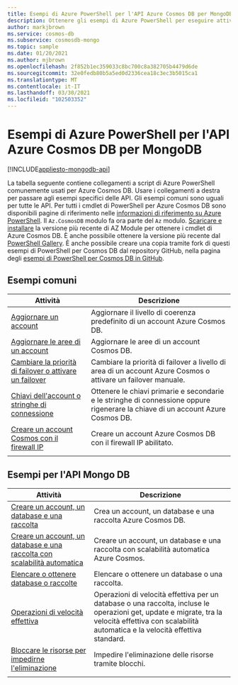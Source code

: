 ```yaml
---
title: Esempi di Azure PowerShell per l'API Azure Cosmos DB per MongoDB
description: Ottenere gli esempi di Azure PowerShell per eseguire attività comuni nell'API Azure Cosmos DB per MongoDB
author: markjbrown
ms.service: cosmos-db
ms.subservice: cosmosdb-mongo
ms.topic: sample
ms.date: 01/20/2021
ms.author: mjbrown
ms.openlocfilehash: 2f852b1ec359033c8bc700c8a382705b4479d6de
ms.sourcegitcommit: 32e0fedb80b5a5ed0d2336cea18c3ec3b5015ca1
ms.translationtype: MT
ms.contentlocale: it-IT
ms.lasthandoff: 03/30/2021
ms.locfileid: "102503352"
---
```

# <a name="azure-powershell-samples-for-azure-cosmos-db-api-for-mongodb"></a>Esempi di Azure PowerShell per l'API Azure Cosmos DB per MongoDB
[!INCLUDE[appliesto-mongodb-api](includes/appliesto-mongodb-api.md)]

La tabella seguente contiene collegamenti a script di Azure PowerShell comunemente usati per Azure Cosmos DB. Usare i collegamenti a destra per passare agli esempi specifici delle API. Gli esempi comuni sono uguali per tutte le API. Per tutti i cmdlet di PowerShell per Azure Cosmos DB sono disponibili pagine di riferimento nelle [informazioni di riferimento su Azure PowerShell](/powershell/module/az.cosmosdb). Il `Az.CosmosDB` modulo fa ora parte del `Az` modulo. [Scaricare e installare](/powershell/azure/install-az-ps) la versione più recente di AZ Module per ottenere i cmdlet di Azure Cosmos DB. È anche possibile ottenere la versione più recente dal [PowerShell Gallery](https://www.powershellgallery.com/packages/Az/5.4.0). È anche possibile creare una copia tramite fork di questi esempi di PowerShell per Cosmos DB dal repository GitHub, nella pagina degli [esempi di PowerShell per Cosmos DB in GitHub](https://github.com/Azure/azure-docs-powershell-samples/tree/master/cosmosdb).

## <a name="common-samples"></a>Esempi comuni

|Attività | Descrizione |
|---|---|
|[Aggiornare un account](scripts/powershell/common/account-update.md?toc=%2fpowershell%2fmodule%2ftoc.json)| Aggiornare il livello di coerenza predefinito di un account Azure Cosmos DB. |
|[Aggiornare le aree di un account](scripts/powershell/common/update-region.md?toc=%2fpowershell%2fmodule%2ftoc.json)| Aggiornare le aree di un account Cosmos DB. |
|[Cambiare la priorità di failover o attivare un failover](scripts/powershell/common/failover-priority-update.md?toc=%2fpowershell%2fmodule%2ftoc.json)| Cambiare la priorità di failover a livello di area di un account Azure Cosmos o attivare un failover manuale. |
|[Chiavi dell'account o stringhe di connessione](scripts/powershell/common/keys-connection-strings.md?toc=%2fpowershell%2fmodule%2ftoc.json)| Ottenere le chiavi primarie e secondarie e le stringhe di connessione oppure rigenerare la chiave di un account Azure Cosmos DB. |
|[Creare un account Cosmos con il firewall IP](scripts/powershell/common/firewall-create.md?toc=%2fpowershell%2fmodule%2ftoc.json)| Creare un account Azure Cosmos DB con il firewall IP abilitato. |
|||

## <a name="mongo-db-api-samples"></a>Esempi per l'API Mongo DB

|Attività | Descrizione |
|---|---|
|[Creare un account, un database e una raccolta](scripts/powershell/mongodb/create.md?toc=%2fpowershell%2fmodule%2ftoc.json)| Crea un account, un database e una raccolta Azure Cosmos DB. |
|[Creare un account, un database e una raccolta con scalabilità automatica](scripts/powershell/mongodb/autoscale.md?toc=%2fpowershell%2fmodule%2ftoc.json)| Creare un account, un database e una raccolta con scalabilità automatica Azure Cosmos. |
|[Elencare o ottenere database o raccolte](scripts/powershell/mongodb/list-get.md?toc=%2fpowershell%2fmodule%2ftoc.json)| Elencare o ottenere un database o una raccolta. |
|[Operazioni di velocità effettiva](scripts/powershell/mongodb/throughput.md?toc=%2fpowershell%2fmodule%2ftoc.json)| Operazioni di velocità effettiva per un database o una raccolta, incluse le operazioni get, update e migrate, tra la velocità effettiva con scalabilità automatica e la velocità effettiva standard. |
|[Bloccare le risorse per impedirne l'eliminazione](scripts/powershell/mongodb/lock.md?toc=%2fpowershell%2fmodule%2ftoc.json)| Impedire l'eliminazione delle risorse tramite blocchi. |
|||
